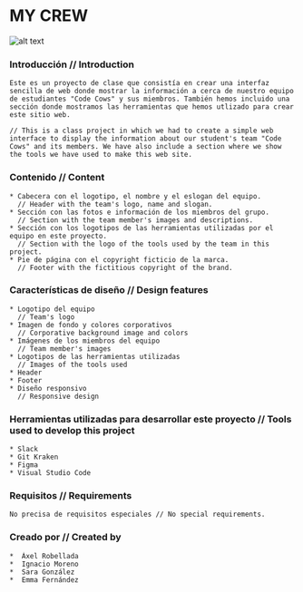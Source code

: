 # MY CREW

![alt text](https://i.ibb.co/BrQhmnK/log3.png)


### Introducción // Introduction

    Este es un proyecto de clase que consistía en crear una interfaz sencilla de web donde mostrar la información a cerca de nuestro equipo de estudiantes "Code Cows" y sus miembros. También hemos incluido una sección donde mostramos las herramientas que hemos utlizado para crear este sitio web.

    // This is a class project in which we had to create a simple web interface to display the information about our student's team "Code Cows" and its members. We have also include a section where we show the tools we have used to make this web site. 

### Contenido // Content
 
    * Cabecera con el logotipo, el nombre y el eslogan del equipo. 
      // Header with the team's logo, name and slogan.
    * Sección con las fotos e información de los miembros del grupo. 
      // Section with the team member's images and descriptions.
    * Sección con los logotipos de las herramientas utilizadas por el equipo en este proyecto. 
      // Section with the logo of the tools used by the team in this project.
    * Pie de página con el copyright ficticio de la marca. 
      // Footer with the fictitious copyright of the brand.

### Características de diseño // Design features 

    * Logotipo del equipo 
      // Team's logo
    * Imagen de fondo y colores corporativos 
      // Corporative background image and colors
    * Imágenes de los miembros del equipo 
      // Team member's images
    * Logotipos de las herramientas utilizadas 
      // Images of the tools used
    * Header
    * Footer 
    * Diseño responsivo 
      // Responsive design

### Herramientas utilizadas para desarrollar este proyecto // Tools used to develop this project 

    * Slack
    * Git Kraken
    * Figma
    * Visual Studio Code

### Requisitos // Requirements

    No precisa de requisitos especiales // No special requirements.

### Creado por // Created by 

    *  Áxel Robellada
    *  Ignacio Moreno
    *  Sara González
    *  Emma Fernández
